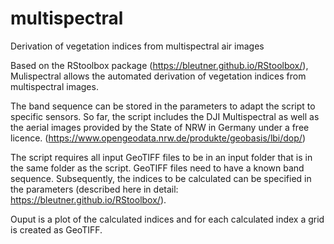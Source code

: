 # multispectral
Derivation of vegetation indices from multispectral air images 

Based on the RStoolbox package (https://bleutner.github.io/RStoolbox/), Mulispectral allows the automated derivation of vegetation indices from multispectral images. 

The band sequence can be stored in the parameters to adapt the script to specific sensors. So far, the script includes the DJI Multispectral 
as well as the aerial images provided by the State of NRW in Germany under a free licence. (https://www.opengeodata.nrw.de/produkte/geobasis/lbi/dop/)

The script requires all input GeoTIFF files to be in an input folder that is in the same folder as the script. GeoTIFF files need to have a known band sequence. Subsequently, the indices to be calculated can be specified in the parameters 
(described here in detail: https://bleutner.github.io/RStoolbox/). 

Ouput is a plot of the calculated indices and for each calculated index a grid is created as GeoTIFF. 
